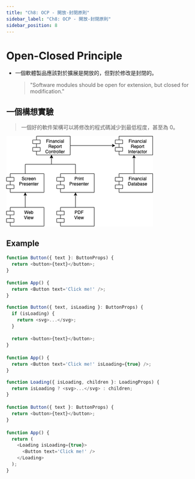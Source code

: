 ```yaml
---
title: "Ch8: OCP - 開放-封閉原則"
sidebar_label: "Ch8: OCP - 開放-封閉原則"
sidebar_position: 8
---
```


# Open-Closed Principle

- 一個軟體製品應該對於擴展是開放的，但對於修改是封閉的。
  > "Software modules should be open for extension, but closed for modification."

## 一個構想實驗

> 一個好的軟件架構可以將修改的程式碼減少到最低程度，甚至為 0。

![元件關係是單向](./ch8/8.3.png)

## Example

```ts
function Button({ text }: ButtonProps) {
  return <button>{text}</button>;
}

function App() {
  return <Button text='Click me!' />;
}
```

```ts
function Button({ text, isLoading }: ButtonProps) {
  if (isLoading) {
    return <svg>...</svg>;
  }

  return <button>{text}</button>;
}

function App() {
  return <Button text='Click me!' isLoading={true} />;
}
```

```ts
function Loading({ isLoading, children }: LoadingProps) {
  return isLoading ? <svg>...</svg> : children;
}

function Button({ text }: ButtonProps) {
  return <button>{text}</button>;
}

function App() {
  return (
    <Loading isLoading={true}>
      <Button text='Click me!' />
    </Loading>
  );
}
```
